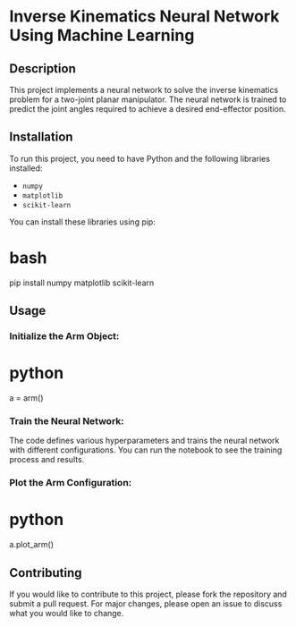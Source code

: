 # Inverse Kinematics Neural Network Using Machine Learning

## Description

This project implements a neural network to solve the inverse kinematics problem for a two-joint planar manipulator. The neural network is trained to predict the joint angles required to achieve a desired end-effector position.

## Installation

To run this project, you need to have Python and the following libraries installed:
- `numpy`
- `matplotlib`
- `scikit-learn`

You can install these libraries using pip:

# bash
pip install numpy matplotlib scikit-learn

## Usage

### Initialize the Arm Object:

# python
a = arm()

### Train the Neural Network:

The code defines various hyperparameters and trains the neural network with different configurations. You can run the notebook to see the training process and results.

### Plot the Arm Configuration:

# python
a.plot_arm()

## Contributing

If you would like to contribute to this project, please fork the repository and submit a pull request. For major changes, please open an issue to discuss what you would like to change.
